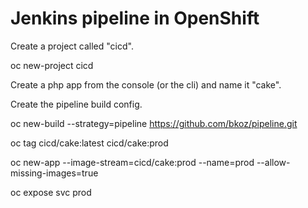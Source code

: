 # Jenkins pipeline in OpenShift

Create a project called "cicd".

oc new-project cicd

Create a php app from the console (or the cli) and name it "cake".

Create the pipeline build config.

oc new-build --strategy=pipeline https://github.com/bkoz/pipeline.git

oc tag cicd/cake:latest cicd/cake:prod

oc new-app --image-stream=cicd/cake:prod --name=prod --allow-missing-images=true

oc expose svc prod



